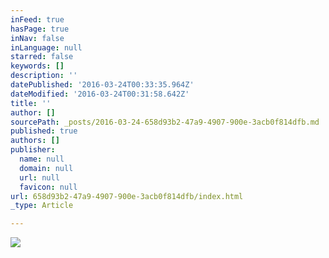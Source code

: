 ```yaml
---
inFeed: true
hasPage: true
inNav: false
inLanguage: null
starred: false
keywords: []
description: ''
datePublished: '2016-03-24T00:33:35.964Z'
dateModified: '2016-03-24T00:31:58.642Z'
title: ''
author: []
sourcePath: _posts/2016-03-24-658d93b2-47a9-4907-900e-3acb0f814dfb.md
published: true
authors: []
publisher:
  name: null
  domain: null
  url: null
  favicon: null
url: 658d93b2-47a9-4907-900e-3acb0f814dfb/index.html
_type: Article

---
```

![](https://the-grid-user-content.s3-us-west-2.amazonaws.com/31ee43bd-7068-4e07-98ca-91311ca510f8.jpg)